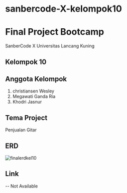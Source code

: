 # sanbercode-X-kelompok10
# Final Project Bootcamp
SanberCode X Universitas Lancang Kuning

## Kelompok 10

## Anggota Kelompok
1. christiansen Wesley
2. Megawati Ganda Ria
3. Khodri Jasnur

## Tema Project
Penjualan Gitar

## ERD
![finalerdkel10](https://github.com/khodrijasnur/sanbercode-X-kelompok10/assets/169752767/511a8a76-0584-422b-9849-7366739ae215)


## Link
-- Not Available

